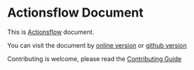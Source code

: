 # Actionsflow Document

This is [Actionsflow](https://github.com/actionsflow/actionsflow) document.

You can visit the document by [online version](https://actionsflow.github.io/docs) or [github version](https://github.com/actionsflow/actionsflow/blob/master/docs/index.md)

Contributing is welcome, please read the [Contributing Guide](./contributing.md#docs-contributions)
